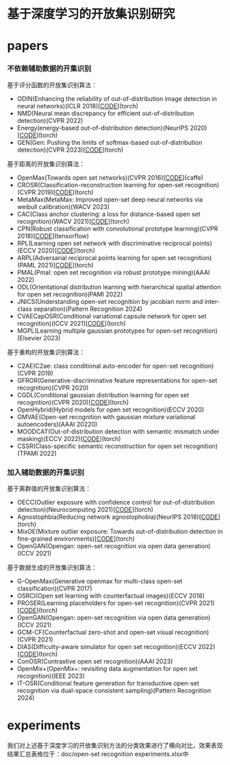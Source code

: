 # 基于深度学习的开放集识别研究

# papers

### 不依赖辅助数据的开集识别

基于评分函数的开放集识别算法：

- ODIN(Enhancing the reliability of out-of-distribution image detection in neural networks)(ICLR 2018)[[CODE](https://github.com/facebookresearch/odin)](torch)
- NMD(Neural mean discrepancy for efficient out-of-distribution detection)(CVPR 2022)
- Energy(energy-based out-of-distribution detection)(NeurIPS 2020)[[CODE](https://github.com/wetliu/energy_ood)](torch)
- GEN(Gen: Pushing the limits of softmax-based out-of-distribution detection)(CVPR 2023)[[CODE](https://github.com/xixiliu95/gen)](torch)

基于距离的开放集识别算法：

- OpenMax(Towards open set networks)(CVPR 2016)[[CODE](https://github.com/abhijitbendale/OSDN)](caffe)
- CROSR(Classification-reconstruction learning for open-set recognition)(CVPR 2019)[[CODE](https://github.com/saketd403/CROSR)](torch)
- MetaMax(MetaMax: Improved open-set deep neural networks via weibull calibration)(WACV 2023)
- CAC(Class anchor clustering: a loss for distance-based open set recognition)(WACV 2021)[[CODE](https://github.com/dimitymiller/cac-openset)](torch)
- CPN(Robust classification with convolutional prototype learning)(CVPR 2018)[[CODE](https://github.com/YangHM/Convolutional-Prototype-Learning)](tensorflow)
- RPL(Learning open set network with discriminative reciprocal points)(ECCV 2020)[[CODE](https://github.com/KevLuo/OpenSet_ReciprocalPoints)](torch)
- ARPL(Adversarial reciprocal points learning for open set recognition)(PAML 2021)[[CODE](https://github.com/iCGY96/ARPL)](torch)
- PMAL(Pmal: open set recognition via robust prototype mining)(AAAI 2022)
- ODL(Orientational distribution learning with hierarchical spatial attention for open set recognition)(PAMI 2022)
- JNICS(Understanding open-set recognition by jacobian norm and inter-class separation)(Pattern Recognition 2024)
- CVAECapOSR(Conditional variational capsule network for open set recognition)(ICCV 2021)[[CODE](https://github.com/guglielmocamporese/cvaecaposr)](torch)
- MGPL(Learning multiple gaussian prototypes for open-set recognition)(Elsevier 2023)

基于重构的开放集识别算法：

- C2AE(C2ae: class conditional auto-encoder for open-set recognition)(CVPR 2019)
- GFROR(Generative-discriminative feature representations for open-set recognition)(CVPR 2020)
- CGDL(Conditional gaussian distribution learning for open set recognition)(CVPR 2020)[[CODE](https://github.com/loganriggs/conditionalGaussionRecreation)](torch)
- OpenHybrid(Hybrid models for open set recognition)(ECCV 2020)
- GMVAE(Open-set recognition with gaussian mixture variational autoencoders)(AAAI 20220)
- MOODCAT(Out-of-distribution detection with semantic mismatch under masking)(ECCV 2022)[[CODE](https://github.com/cure-lab/moodcat)](torch)
- CSSR(Class-specific semantic reconstruction for open set recognition)(TPAMI 2022)

### 加入辅助数据的开集识别

基于离群值的开放集识别算法：

- OECC(Outlier exposure with confidence control for out-of-distribution detection)(Neurocomputing 2021)[[CODE](https://github.com/nazim1021/OOD-detection-using-OECC)](torch)
- Agnostophbia(Reducing network agnostophobia)(NeurIPS 2018)[[CODE](https://github.com/Vastlab/Reducing-Network-Agnostophobia)](torch)
- MixOE(Mixture outlier exposure: Towards out-of-distribution detection in fine-grained environments)[[CODE](https://github.com/zjysteven/mixoe)](torch)
- OpenGAN(Opengan: open-set recognition via open data generation)(ICCV 2021)

基于数据生成的开放集识别算法：

- G-OpenMax(Generative openmax for multi-class open-set classification)(CVPR 2017)
- OSRCI(Open set learning with counterfactual images)(ECCV 2018)
- PROSER(Learning placeholders for open-set recognition)(CVPR 2021)[[CODE](https://github.com/zhoudw-zdw/CVPR21-Proser)](torch)
- OpenGAN(Opengan: open-set recognition via open data generation)(ICCV 2021)
- GCM-CF(Counterfactual zero-shot and open-set visual recognition)(CVPR 2021)
- DIAS(Difficulty-aware simulator for open set recognition)(ECCV 2022)[[CODE](https://github.com/wjun0830/difficulty-aware-simulator)](torch)
- ConOSR(Contrastive open set recognition)(AAAI 2023)
- OpenMix+(OpenMix+: revisiting data augmentation for open set recognition)(IEEE 2023)
- IT-OSR(Conditional feature generation for transductive open-set recognition via dual-space consistent sampling)(Pattern Recognition 2024)

# experiments

我们对上述基于深度学习的开放集识别方法的分类效果进行了横向对比，效果表现结果汇总表格位于：doc/open-set recognition experiments.xlsx中
